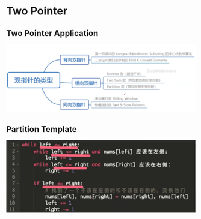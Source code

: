 # Two Pointer

## Two Pointer Application 

![](../../.gitbook/assets/screen-shot-2021-04-22-at-10.21.34-pm.png)

## Partition Template

![](../../.gitbook/assets/screen-shot-2021-04-23-at-12.57.24-am.png)

